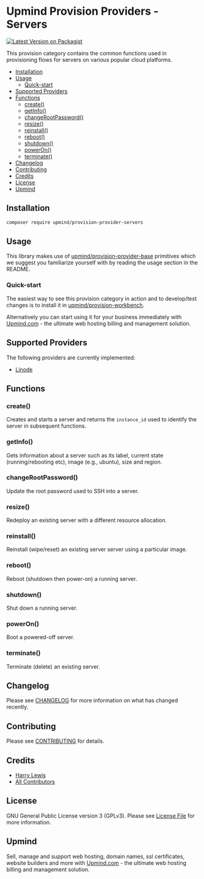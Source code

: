 # Upmind Provision Providers - Servers

[![Latest Version on Packagist](https://img.shields.io/packagist/v/upmind/provision-provider-servers.svg?style=flat-square)](https://packagist.org/packages/upmind/provision-provider-servers)

This provision category contains the common functions used in provisioning flows for servers on various popular cloud platforms.

- [Installation](#installation)
- [Usage](#usage)
  - [Quick-start](#quick-start)
- [Supported Providers](#supported-providers)
- [Functions](#functions)
  - [create()](#create)
  - [getInfo()](#getInfo)
  - [changeRootPassword()](#changeRootPassword)
  - [resize()](#resize)
  - [reinstall()](#reinstall)
  - [reboot()](#reboot)
  - [shutdown()](#shutdown)
  - [powerOn()](#powerOn)
  - [terminate()](#terminate)
- [Changelog](#changelog)
- [Contributing](#contributing)
- [Credits](#credits)
- [License](#license)
- [Upmind](#upmind)

## Installation

```bash
composer require upmind/provision-provider-servers
```

## Usage

This library makes use of [upmind/provision-provider-base](https://packagist.org/packages/upmind/provision-provider-base) primitives which we suggest you familiarize yourself with by reading the usage section in the README.

### Quick-start

The easiest way to see this provision category in action and to develop/test changes is to install it in [upmind/provision-workbench](https://github.com/upmind-automation/provision-workbench#readme).

Alternatively you can start using it for your business immediately with [Upmind.com](https://upmind.com/start) - the ultimate web hosting billing and management solution.

## Supported Providers

The following providers are currently implemented:
  - [Linode](https://www.linode.com/docs/api/)

## Functions

### create()

Creates and starts a server and returns the `instance_id` used to identify the server in subsequent functions.

### getInfo()

Gets information about a server such as its label, current state (running/rebooting etc), image (e.g., ubuntu), size and region.

### changeRootPassword()

Update the root password used to SSH into a server.

### resize()

Redeploy an existing server with a different resource allocation.

### reinstall()

Reinstall (wipe/reset) an existing server server using a particular image.

### reboot()

Reboot (shutdown then power-on) a running server.

### shutdown()

Shut down a running server.

### powerOn()

Boot a powered-off server.

### terminate()

Terminate (delete) an existing server.

## Changelog

Please see [CHANGELOG](CHANGELOG.md) for more information on what has changed recently.

## Contributing

Please see [CONTRIBUTING](CONTRIBUTING.md) for details.

## Credits

 - [Harry Lewis](https://github.com/uphlewis)
 - [All Contributors](../../contributors)

## License

GNU General Public License version 3 (GPLv3). Please see [License File](LICENSE.md) for more information.

## Upmind

Sell, manage and support web hosting, domain names, ssl certificates, website builders and more with [Upmind.com](https://upmind.com/start) - the ultimate web hosting billing and management solution.
